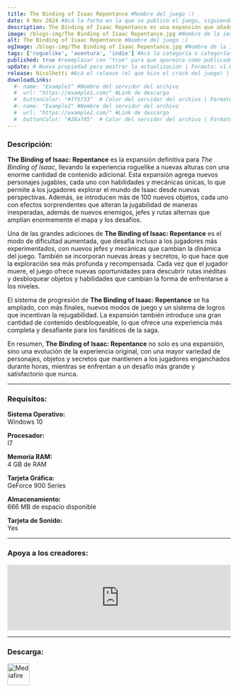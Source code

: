 ```yaml
---
title: The Binding of Isaac Repentance #Nombre del juego :)
date: 6 Nov 2024 #Acá la fecha en la que se publicó el juego, siguiendo este formato: Dia "30", Mes "Oct", Año "2024" = como debe quedar: 30 Oct 2024
description: The Binding of Isaac Repentance es una expansión que añade nuevos personajes, objetos, enemigos y rutas, ampliando el contenido y la dificultad del juego. Con más secretos y desafíos, *Repentance* lleva la experiencia de *Isaac* al siguiente nivel. #Acá una mini descripción del juego
image: /blogs-img/The Binding of Isaac Repentance.jpg #Nombre de la imagen, por lo general es exactamente el mismo nombre que el juego excluyendo lo ":" (Dos puntos)
alt: The Binding of Isaac Repentance #Nombre del juego :)
ogImage: /blogs-img/The Binding of Isaac Repentance.jpg #Nombre de la imagen, por lo general es exactamente el mismo nombre que el juego excluyendo lo ":" (Dos puntos)
tags: ['roguelike', 'aventura', 'indie'] #Acá la categoría o categorías del juego, si es más de una se coloca en este formato: ['categoría1', 'categoría2']
published: true #reemplazar con "true" para que aparezca como publicado
update: # Nueva propiedad para mostrar la actualización | Formato: v1.0.0
release: Nicolhetti #Acá el release (el que hizo el crack del juego) | Formato: Nicolhetti
downloadLinks:
  #- name: "Example1" #Nombre del servidor del archivo
  #  url: "https://example1.com/" #Link de descarga
  #  buttonColor: "#ff5733"  # Color del servidor del archivo | Formato hexadecimal | MediaFire: #0171F0 | Buzzheavier: #FF6600 |
  #- name: "Example2" #Nombre del servidor del archivo
  #  url: "https://example2.com/" #Link de descarga
  #  buttonColor: "#28a745"  # Color del servidor del archivo | Formato hexadecimal | MediaFire: #0171F0 | Buzzheavier: #FF6600 |
---
```


<!--En VSCode seleccionando una palabra, por ejemplo: "The Binding of Isaac Repentance" y apretando Ctrl+F2 se seleccionan todas las palabras iguales-->

### Descripción:
**The Binding of Isaac: Repentance** es la expansión definitiva para *The Binding of Isaac*, llevando la experiencia roguelike a nuevas alturas con una enorme cantidad de contenido adicional. Esta expansión agrega nuevos personajes jugables, cada uno con habilidades y mecánicas únicas, lo que permite a los jugadores explorar el mundo de Isaac desde nuevas perspectivas. Además, se introducen más de 100 nuevos objetos, cada uno con efectos sorprendentes que alteran la jugabilidad de maneras inesperadas, además de nuevos enemigos, jefes y rutas alternas que amplían enormemente el mapa y los desafíos.

Una de las grandes adiciones de **The Binding of Isaac: Repentance** es el modo de dificultad aumentada, que desafía incluso a los jugadores más experimentados, con nuevos jefes y mecánicas que cambian la dinámica del juego. También se incorporan nuevas áreas y secretos, lo que hace que la exploración sea más profunda y recompensada. Cada vez que el jugador muere, el juego ofrece nuevas oportunidades para descubrir rutas inéditas y desbloquear objetos y habilidades que cambian la forma de enfrentarse a los niveles.

El sistema de progresión de **The Binding of Isaac: Repentance** se ha ampliado, con más finales, nuevos modos de juego y un sistema de logros que incentivan la rejugabilidad. La expansión también introduce una gran cantidad de contenido desbloqueable, lo que ofrece una experiencia más completa y desafiante para los fanáticos de la saga.

En resumen, **The Binding of Isaac: Repentance** no solo es una expansión, sino una evolución de la experiencia original, con una mayor variedad de personajes, objetos y secretos que mantienen a los jugadores enganchados durante horas, mientras se enfrentan a un desafío más grande y satisfactorio que nunca.
<!--Prompt para Chat-GPT: Hazme una descripción para el juego "The Binding of Isaac Repentance" y cada que menciones "The Binding of Isaac Repentance" ponlo en negrita -->

---

### Requisitos:
**Sistema Operativo:**  
Windows 10

**Procesador:**  
I7

**Memoria RAM:**  
4 GB de RAM

**Tarjeta Gráfica:**  
GeForce 900 Series

**Almacenamiento:**  
666 MB de espacio disponible

**Tarjeta de Sonido:**  
Yes

<!--Si falta o sobra un requisito se quita o se agrega manteniendo el mismo formato-->

---

### Apoya a los creadores:
<iframe src="https://store.steampowered.com/widget/1426300/" frameborder="0" style="background-color: transparent; width: 100% !important; aspect-ratio: 646 / 190;"></iframe>

<!--Reemplazar los numeros (AppID) del juego (en este caso 2668510) por el numero (AppID) correspondiente con el juego a publicar-->
<!--El AppID se encuentra en la URL del Juego en Steam-->

---

### Descarga:

[<img src="https://gist.github.com/cxmeel/0dbc95191f239b631c3874f4ccf114e2/raw/download.svg" alt="Mediafire" height="50" />](https://www.mediafire.com/file/2zmqkg9x9ur683e/The_Binding_of_Isaac_Rebirth_Repentance.zip/file)

<!-- # se debe reemplazar por el link de descarga-->

<!--NOMBRE-DEL-SERVICIO se debe reemplazar por el servicio donde está subido el juego-->